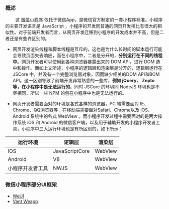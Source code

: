 ### 概述
&emsp;&emsp; 这 [微信小程序](https://developers.weixin.qq.com/miniprogram/dev/framework/quickstart/) 依托于微信App，是微信官方制定的一套小程序标准。​小程序的主要开发语言是 JavaScript ，小程序的开发同普通的网页开发相比有很大的相似性。对于前端开发者而言，从网页开发迁移到小程序的开发成本并不高，但是二者还是有些许区别的。
+ ​网页开发渲染线程和脚本线程是互斥的，这也是为什么长时间的脚本运行可能会导致页面失去响应，而在小程序中，二者是分开的，**分别运行在不同的线程中**。网页开发者可以使用到各种浏览器暴露出来的 DOM API，进行 DOM 选中和操作。而如上文所述，小程序的逻辑层和渲染层是分开的，逻辑层运行在 JSCore 中，并没有一个完整浏览器对象，因而缺少相关的DOM API和BOM API。这一区别导致了前端开发非常熟悉的一些库，**例如 jQuery、 Zepto 等，在小程序中是无法运行的**。同时 JSCore 的环境同 NodeJS 环境也是不尽相同，所以一些 NPM 的包在小程序中也是无法运行的。

+ ​网页开发者需要面对的环境是各式各样的浏览器，PC 端需要面对 IE、Chrome、QQ浏览器等，在移动端需要面对Safari、Chrome以及 iOS、Android 系统中的各式 WebView 。而小程序开发过程中需要面对的是两大操作系统 iOS 和 Android 的微信客户端，以及用于辅助开发的小程序开发者工具，小程序中三大运行环境也是有所区别的，如下所示：

| 运行环境         | 逻辑层         | 渲染层         |
| ---------------- | -------------- | -------------- |
| IOS              | JavaScriptCore | WebView      |
| Android              | V8             | WebView      |
| 小程序开发者工具 | NWJS           | WebView |

### 微信小程序部分UI框架
+ [WeUI](https://wechat-miniprogram.github.io/weui/docs/)
+ [Vant Weapp](https://vant-contrib.gitee.io/vant-weapp/#/home)
